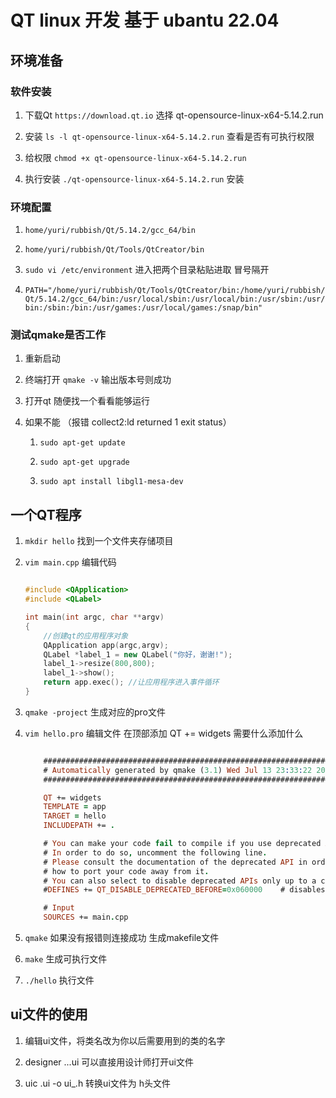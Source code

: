 # QT linux 开发 基于 ubantu 22.04

## 环境准备

### 软件安装

1. 下载Qt ``` https://download.qt.io ``` 选择 qt-opensource-linux-x64-5.14.2.run

2. 安装 ``` ls -l qt-opensource-linux-x64-5.14.2.run ``` 查看是否有可执行权限

3. 给权限 ``` chmod +x qt-opensource-linux-x64-5.14.2.run ```

4. 执行安装 ``` ./qt-opensource-linux-x64-5.14.2.run ``` 安装

### 环境配置

1. ``` home/yuri/rubbish/Qt/5.14.2/gcc_64/bin ```

2. ``` home/yuri/rubbish/Qt/Tools/QtCreator/bin ```

3. ``` sudo vi /etc/environment ``` 进入把两个目录粘贴进取 冒号隔开

4. ``` PATH="/home/yuri/rubbish/Qt/Tools/QtCreator/bin:/home/yuri/rubbish/Qt/5.14.2/gcc_64/bin:/usr/local/sbin:/usr/local/bin:/usr/sbin:/usr/bin:/sbin:/bin:/usr/games:/usr/local/games:/snap/bin" ```

### 测试qmake是否工作

1. 重新启动

2. 终端打开 ``` qmake -v ``` 输出版本号则成功

3. 打开qt 随便找一个看看能够运行

4. 如果不能 （报错 collect2:ld returned 1 exit status）

    1. ``` sudo apt-get update ```

    2. ``` sudo apt-get upgrade ```

    3. ``` sudo apt install libgl1-mesa-dev ```

## 一个QT程序

1. ``` mkdir hello ``` 找到一个文件夹存储项目

2. ``` vim main.cpp ``` 编辑代码

    ```cpp

    #include <QApplication>
    #include <QLabel>

    int main(int argc, char **argv)
    {
        //创建qt的应用程序对象
        QApplication app(argc,argv);
        QLabel *label_1 = new QLabel("你好，谢谢!");
        label_1->resize(800,800);
        label_1->show();
        return app.exec(); //让应用程序进入事件循环
    }

    ```

3. ``` qmake -project ``` 生成对应的pro文件

4. ``` vim hello.pro ``` 编辑文件 在顶部添加 QT += widgets 需要什么添加什么

    ```pro

        ######################################################################
        # Automatically generated by qmake (3.1) Wed Jul 13 23:33:22 2022
        ######################################################################

        QT += widgets
        TEMPLATE = app
        TARGET = hello
        INCLUDEPATH += .

        # You can make your code fail to compile if you use deprecated APIs.
        # In order to do so, uncomment the following line.
        # Please consult the documentation of the deprecated API in order to know
        # how to port your code away from it.
        # You can also select to disable deprecated APIs only up to a certain version of Qt.
        #DEFINES += QT_DISABLE_DEPRECATED_BEFORE=0x060000    # disables all the APIs deprecated before Qt 6.0.0

        # Input
        SOURCES += main.cpp

    ```

5. ``` qmake ``` 如果没有报错则连接成功 生成makefile文件

6. ``` make ``` 生成可执行文件

7. ``` ./hello ``` 执行文件

## ui文件的使用

1. 编辑ui文件，将类名改为你以后需要用到的类的名字

2. designer ...ui 可以直接用设计师打开ui文件

3. uic .ui -o ui_.h 转换ui文件为 h头文件
